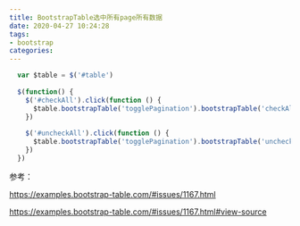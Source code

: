 ```yaml
---
title: BootstrapTable选中所有page所有数据
date: 2020-04-27 10:24:28
tags:
- bootstrap
categories:
---
```


```javascript
  var $table = $('#table')
 
  $(function() {
    $('#checkAll').click(function () {
      $table.bootstrapTable('togglePagination').bootstrapTable('checkAll').bootstrapTable('togglePagination')
    })
 
    $('#uncheckAll').click(function () {
      $table.bootstrapTable('togglePagination').bootstrapTable('uncheckAll').bootstrapTable('togglePagination')
    })
  })
```

参考：

https://examples.bootstrap-table.com/#issues/1167.html

https://examples.bootstrap-table.com/#issues/1167.html#view-source
